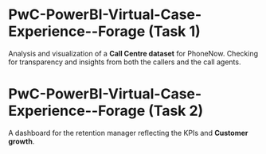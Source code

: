 # PwC-PowerBI-Virtual-Case-Experience--Forage (Task 1)
Analysis and visualization of a **Call Centre dataset** for PhoneNow. Checking for transparency and insights from both the callers and the call agents.
# PwC-PowerBI-Virtual-Case-Experience--Forage (Task 2)
A dashboard for the retention manager reflecting the KPIs and **Customer growth**.
